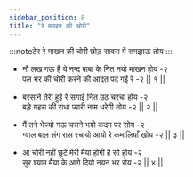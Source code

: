 ```yaml
---
sidebar_position: 8
title: "रे माखन की चोरी"
---
```


:::noteटेर
रे माखन की चोरी छोड़ सावरा में समझाऊ तोय
:::

- नौ लख गऊ है ये नन्द बाबा के नित नयो माखन होय -२ <br/>
  पल भर की चोरी करने की आदत पद गई रे -२ || १ ||

- बरसाने तेरी हुई रे सगाई नित उठ चरचा होय -२ <br/>
  बड़े गहरा की राधा प्यारी नाम धरेगी तोय -२ || २ ||

- मैं तने भेज्यो गऊ चराने भयो कदम पर सोय -२ <br/>
  ग्वाल बाल संग रास रचायो आयो रे कमालियाँ खोय -२ || ३ ||

- आ चोरी नहीं छूटे मेरी मैया होगी है सो होय -२ <br/>
  सुर श्याम मैया के आगे दियो नयन भर रोय -२ || ४ ||
